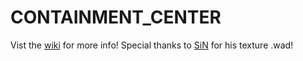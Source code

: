 # CONTAINMENT_CENTER
Vist the [wiki](https://github.com/SyFySkyE/Quake-Multiplayer-Level/wiki) for more info!
Special thanks to [SiN](https://www.quaddicted.com/files/wads/SiN_textures.zip) for his texture .wad!
